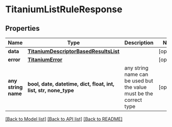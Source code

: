 # TitaniumListRuleResponse


## Properties
Name | Type | Description | Notes
------------ | ------------- | ------------- | -------------
**data** | [**TitaniumDescriptorBasedResultsList**](TitaniumDescriptorBasedResultsList.md) |  | [optional] 
**error** | [**TitaniumError**](TitaniumError.md) |  | [optional] 
**any string name** | **bool, date, datetime, dict, float, int, list, str, none_type** | any string name can be used but the value must be the correct type | [optional]

[[Back to Model list]](../README.md#documentation-for-models) [[Back to API list]](../README.md#documentation-for-api-endpoints) [[Back to README]](../README.md)


